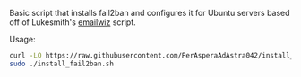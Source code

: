 Basic script that installs fail2ban and configures it for Ubuntu servers based off of Lukesmith's [emailwiz](https://github.com/LukeSmithxyz/emailwiz/blob/master/emailwiz.sh) script.


Usage: 

```sh
curl -LO https://raw.githubusercontent.com/PerAsperaAdAstra042/install_fail2ban/refs/heads/master/install_fail2ban.sh
sudo ./install_fail2ban.sh
```
